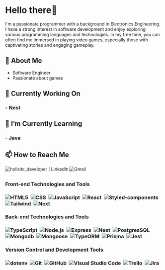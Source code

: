 <h1> Hello there👋</h1>

I'm a passionate programmer with a background in Electronics Engineering. I have a strong interest in software development and enjoy exploring various programming languages and technologies. In my free time, you can often find me immersed in playing video games, especially those with captivating stories and engaging gameplay.

## 🚀 About Me

- Software Engineer
- Passionate about games

## 🔭 Currently Working On

### - Nest

## 🌱 I’m Currently Learning

### - Java

## 📫 How to Reach Me

[<img align="left" alt="holisitc_developer | LinkedIn" src="https://img.shields.io/badge/LinkedIn-0077B5?style=for-the-badge&logo=linkedin&logoColor=white" />][linkedin]
[<img align="left" alt="Gmail" src="https://img.shields.io/badge/Gmail-D14836?style=for-the-badge&logo=gmail&logoColor=white" />][email]
<br />

<h2 />
<h3>Front-end Technologies and Tools<h3>

![HTML5](https://img.shields.io/badge/HTML5-E34F26?style=for-the-badge&logo=html5&logoColor=white)&nbsp;
![CSS](https://img.shields.io/badge/CSS3-1572B6?style=for-the-badge&logo=css3&logoColor=white)&nbsp;
![JavaScript](https://img.shields.io/badge/JavaScript-F7DF1E.svg?style=for-the-badge&logo=JavaScript&logoColor=black)&nbsp;
![React](https://img.shields.io/badge/React-20232A?style=for-the-badge&logo=react&logoColor=61DAFB)&nbsp;
![Styled-components](https://img.shields.io/badge/styled--components-DB7093?style=for-the-badge&logo=styled-components&logoColor=white)&nbsp;
![Tailwind](https://img.shields.io/badge/Tailwind%20CSS-06B6D4.svg?style=for-the-badge&logo=Tailwind-CSS&logoColor=white)&nbsp;
![Next](https://img.shields.io/badge/Next.js-000000.svg?style=for-the-badge&logo=nextdotjs&logoColor=white)&nbsp;

<h3>Back-end Technologies and Tools<h3>
 
![TypeScript](https://img.shields.io/badge/TypeScript-007ACC?style=for-the-badge&logo=typescript&logoColor=white)&nbsp;
![Node.js](https://img.shields.io/badge/Node.js-339933?style=for-the-badge&logo=nodedotjs&logoColor=white)&nbsp;
![Express](https://img.shields.io/badge/Express.js-000000?style=for-the-badge&logo=express&logoColor=white)&nbsp;
![Nest](https://img.shields.io/badge/NestJS-E0234E.svg?style=for-the-badge&logo=NestJS&logoColor=white)&nbsp;
![PostgresSQL](https://img.shields.io/badge/PostgreSQL-316192?style=for-the-badge&logo=postgresql&logoColor=white)&nbsp;
![Mongodb](https://img.shields.io/badge/MongoDB-47A248.svg?style=for-the-badge&logo=MongoDB&logoColor=white)&nbsp;
![Mongoose](https://img.shields.io/badge/Mongoose-F04D35.svg?style=for-the-badge&logo=Mongoose&logoColor=white)&nbsp;
![TypeORM](https://img.shields.io/badge/Typeform-262627.svg?style=for-the-badge&logo=Typeform&logoColor=white)&nbsp;
![Prisma](https://img.shields.io/badge/Prisma-2D3748.svg?style=for-the-badge&logo=Prisma&logoColor=white)&nbsp;
![Jest](https://img.shields.io/badge/Jest-C21325?style=for-the-badge&logo=jest&logoColor=white)&nbsp;
 
<h3>Version Control and Development Tools<h3>

![dotenv](https://img.shields.io/badge/.ENV-ECD53F.svg?style=for-the-badge&logo=dotenv&logoColor=black)&nbsp;
![Git](https://img.shields.io/badge/Git-F05032?style=for-the-badge&logo=git&logoColor=white)&nbsp;
![GitHub](https://img.shields.io/badge/GitHub-100000?style=for-the-badge&logo=github&logoColor=white)&nbsp;
![Visual Studio Code](https://img.shields.io/badge/Visual_Studio_Code-0078D4?style=for-the-badge&logo=visual%20studio%20code&logoColor=white)&nbsp;
![Trello](https://img.shields.io/badge/Trello-0052CC.svg?style=for-the-badge&logo=Trello&logoColor=white)&nbsp;
![Jira](https://img.shields.io/badge/Jira-0052CC.svg?style=for-the-badge&logo=Jira&logoColor=white)&nbsp;
  
<h2 />

[linkedin]: https://www.linkedin.com/in/rodrigo-dalla-costa-schmidt-64a355136/
[email]: mailto:rodrigodcsee@gmail.com
